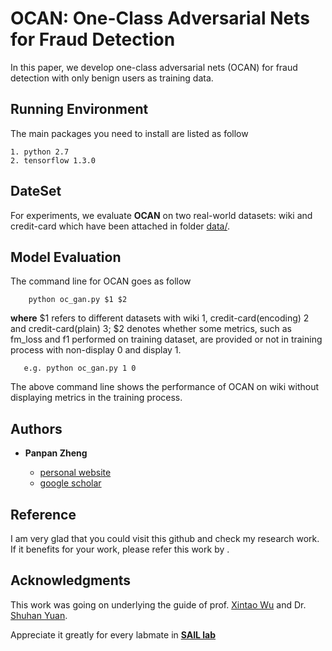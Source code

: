 
# OCAN: One-Class Adversarial Nets for Fraud Detection

In this paper, we develop one-class adversarial nets (OCAN) for fraud detection with only benign users as training data. 

## Running Environment

The main packages you need to install are listed as follow

```
1. python 2.7 
2. tensorflow 1.3.0
```

## DateSet

For experiments, we evaluate **OCAN** on two real-world datasets: wiki and credit-card which have been attached in folder [data/](https://github.com/PanpanZheng/OCAN/tree/master/data).

## Model Evaluation

The command line for OCAN goes as follow

```
    python oc_gan.py $1 $2
```
**where** $1 refers to different datasets with wiki 1, credit-card(encoding) 2 and credit-card(plain) 3; $2 denotes whether some metrics, such as fm_loss and f1 performed on training dataset, are provided or not in training process  with non-display 0 and display 1.


```
   e.g. python oc_gan.py 1 0 
```
The above command line shows the performance of OCAN on wiki without displaying metrics in the training process.

## Authors

* **Panpan Zheng** 

    - [personal website](https://sites.uark.edu/pzheng/)
    - [google scholar](https://scholar.google.com/citations?user=f2OLKMYAAAAJ&hl=en)

## Reference

I am very glad that you could visit this github and check my research work. If it benefits for your work, please refer this work by
.

## Acknowledgments

This work was going on underlying the guide of prof. [Xintao Wu](http://csce.uark.edu/~xintaowu/) and Dr. [Shuhan Yuan](https://sites.uark.edu/sy005/). 

Appreciate it greatly for every labmate in [**SAIL lab**](https://sail.uark.edu/)
